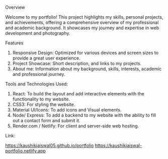 Overview 

Welcome to my portfolio! This project highlights my skills, personal projects, and achievements, offering a comprehensive overview of my professional and academic background. It showcases my journey and expertise in web development and photography.

Features

1. Responsive Design: Optimized for various devices and screen sizes to provide a great user experience.
2. Project Showcase: Short description, and links to my projects.
3. About me: Information about my background, skills, interests, academic and professional journey.

Tools and Technologies Used:

1. React: To build the layout and add interactive elements with the functionality to my website.
2. CSS3: For styling the website.
3. Material UI/Icons: To add icons and Visual elements.
4. Node/ Express: To add a backend to my website with the ability to fill out a contact form and submit it.
5. Render.com / Netlify: For client and server-side web hosting.

Link:

https://kaushikjaiswal05.github.io/portfolio
https://kaushikjaiswal-portfolio.netlify.app
